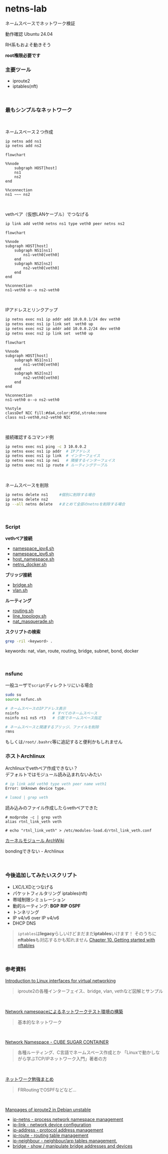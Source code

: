 # netns-lab


ネームスペースでネットワーク検証

<p>動作確認 Ubuntu 24.04</p>
<p>RH系もおよそ動きそう</p>

**root権限必要です**
<br>

### 主要ツール

- iproute2
- iptables(nft)
<br>

### 最もシンプルなネットワーク
<br>

ネームスペース２つ作成
```sh
ip netns add ns1
ip netns add ns2
```

```mermaid
flowchart

%%node
    subgraph HOST[host]
    ns1
    ns2
end

%%connection
ns1 ~~~ ns2
```
<br>

vethペア（仮想LANケーブル）でつなげる
```sh
ip link add veth0 netns ns1 type veth0 peer netns ns2
```

```mermaid
flowchart

%%node
subgraph HOST[host]
    subgraph NS1[ns1]
        ns1-veth0[veth0]
    end
    subgraph NS2[ns2]
        ns2-veth0[veth0]
    end
end

%%connection
ns1-veth0 o--o ns2-veth0
```
<br>

IPアドレスとリンクアップ
```sh
ip netns exec ns1 ip addr add 10.0.0.1/24 dev veth0
ip netns exec ns1 ip link set  veth0 up
ip netns exec ns2 ip addr add 10.0.0.2/24 dev veth0
ip netns exec ns2 ip link set  veth0 up
```

```mermaid
flowchart

%%node
subgraph HOST[host]
    subgraph NS1[ns1]
        ns1-veth0[veth0]
    end
    subgraph NS2[ns2]
        ns2-veth0[veth0]
    end
end

%%connection
ns1-veth0 o--o ns2-veth0

%%style
classDef NIC fill:#da4,color:#35d,stroke:none
class ns1-veth0,ns2-veth0 NIC
```
<br>

接続確認するコマンド例
```sh
ip netns exec ns1 ping -c 3 10.0.0.2
ip netns exec ns1 ip addr  # IPアドレス
ip netns exec ns1 ip link  # インターフェイス
ip netns exec ns1 ip nei   # 隣接するインターフェイス
ip netns exec ns1 ip route # ルーティングテーブル
```
<br>

ネームスペースを削除
```sh
ip netns delete ns1     #個別に削除する場合
ip netns delete ns2
ip --all netns delete   #まとめて全部のnetnsを削除する場合
```

<br>

### Script

**vethペア接続**
- [namespace_ipv4.sh](https://github.com/tomato-tom/netns-lab/blob/main/script/namespace_ipv4.sh)
- [namespace_ipv6.sh](https://github.com/tomato-tom/netns-lab/blob/main/script/namespace_ipv6.sh)
- [host_namespace.sh](https://github.com/tomato-tom/netns-lab/blob/main/script/host_namespace.sh)
- [netns_docker.sh](https://github.com/tomato-tom/netns-lab/blob/main/script/netns_docker.sh)

**ブリッジ接続**
- [bridge.sh](https://github.com/tomato-tom/netns-lab/blob/main/script/bridge.sh)
- [vlan.sh](https://github.com/tomato-tom/netns-lab/blob/main/script/vlan.sh)

**ルーティング**
- [routing.sh](https://github.com/tomato-tom/netns-lab/blob/main/script/routing.sh)
- [line_topology.sh](https://github.com/tomato-tom/netns-lab/blob/main/script/line_topology.sh)
- [nat_masquerade.sh](https://github.com/tomato-tom/netns-lab/blob/main/script/nat_masquerade.sh)


**スクリプトの検索**
```sh
grep -ril <keyword> .
```
keywords:
nat, vlan, route, routing, bridge, subnet, bond, docker

<br>

### nsfunc

一般ユーザで`script`ディレクトリにいる場合
```sh
sudo su
source nsfunc.sh

# ネームスペースのIPアドレス表示
nsinfo               # すべてのネームスペース
nsinfo ns1 ns5 rt3   # 引数でネームスペース指定

# ネームスペースと関連するブリッジ、ファイルを削除
rmns
```

もしくは`/root/.bashrc`等に追記すると便利かもしれません
<br>

### ホストArchlinux

Archlinuxでvethペア作成できない？<br>
デフォルトではモジュール読み込まれないみたい
```sh
# ip link add veth0 type veth peer name veth1
Error: Unknown device type.

# lsmod | grep veth
```

読み込みのファイル作成したらvethペアできた
```
# modprobe -c | grep veth
alias rtnl_link_veth veth

# echo "rtnl_link_veth" > /etc/modules-load.d/rtnl_link_veth.conf
```
[カーネルモジュール ArchWiki](
https://wiki.archlinux.jp/index.php/%E3%82%AB%E3%83%BC%E3%83%8D%E3%83%AB%E3%83%A2%E3%82%B8%E3%83%A5%E3%83%BC%E3%83%AB
)

bondingできない - Archlinux

<br>


### 今後追加してみたいスクリプト

- LXC/LXDとつなげる
- パケットフィルタリング iptables(nft)
- 帯域制限シミュレーション
- 動的ルーティング: **BGP** **RIP** **OSPF**
- トンネリング
- IP v4/v6 over IP v4/v6
- DHCP DNS

> `iptables`は**legacy**らしいけどまだまだ**iptables**いけます！
> そのうちに**nftables**も対応するかも知れません
> [Chapter 10. Getting started with nftables](https://docs.redhat.com/en/documentation/red_hat_enterprise_linux/8/html/securing_networks/getting-started-with-nftables_securing-networks#when-to-use-firewalld-nftables-or-iptables_assembly_migrating-from-iptables-to-nftables)

<br>


### 参考資料

[Introduction to Linux interfaces for virtual networking](
https://developers.redhat.com/blog/2018/10/22/introduction-to-linux-interfaces-for-virtual-networking#
)
> iproute2の各種インターフェイス、bridge, vlan, vethなど図解とサンプル

<br>

[Network namespaceによるネットワークテスト環境の構築](
https://www.bit-hive.com/articles/20230315
)
> 基本的なネットワーク

<br>

[Network Namespace - CUBE SUGAR CONTAINER](
https://blog.amedama.jp/archive/category/Network%20Namespace#google_vignette
)
> 各種ルーティング、C言語でネームスペース作成とか
> 「Linuxで動かしながら学ぶTCP/IPネットワーク入門」著者の方


<br>

[ネットワーク勉強まとめ](
https://zenn.dev/bells17/scraps/ced3289cd8116d
)
> FRRoutingでOSPFなどなど...

<br>

[Manpages of iproute2 in Debian unstable](
https://manpages.debian.org/unstable/iproute2/index.html
)
- [ip-netns - process network namespace management](https://manpages.debian.org/unstable/iproute2/ip-netns.8.en.html)
- [ip-link - network device configuration](https://manpages.debian.org/unstable/iproute2/ip-link.8.en.html)
- [ip-address - protocol address management](https://manpages.debian.org/unstable/iproute2/ip-address.8.en.html)
- [ip-route - routing table management](https://manpages.debian.org/unstable/iproute2/ip-route.8.en.html)
- [ip-neighbour - neighbour/arp tables management.](https://manpages.debian.org/unstable/iproute2/ip-neighbour.8.en.html)
- [bridge - show / manipulate bridge addresses and devices](https://manpages.debian.org/unstable/iproute2/bridge.8.en.html)
